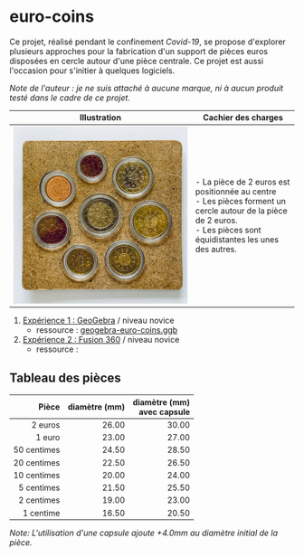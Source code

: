 # euro-coins

Ce projet, réalisé pendant le confinement *Covid-19*, se propose d'explorer plusieurs approches pour la fabrication d'un support de pièces euros disposées en cercle autour d'une pièce centrale. Ce projet est aussi l'occasion pour s'initier à quelques logiciels.

_Note de l'auteur : je ne suis attaché à aucune marque, ni à aucun produit testé dans le cadre de ce projet._

| Illustration | Cachier des charges |
| ---- | ---- |
| ![Illustration](euro-coins_1200.jpg "Illustration")  | - La pièce de 2 euros est positionnée au centre<br>- Les pièces forment un cercle autour de la pièce de 2 euros.<br>- Les pièces sont équidistantes les unes des autres.  |


1. [Expérience 1 : GeoGebra](geogebra/README.md) / niveau novice
   - ressource : [geogebra-euro-coins.ggb](geogebra/geogebra_euro-coins.ggb)
2. [Expérience 2 : Fusion 360](fusion360/README.md) / niveau novice
   - ressource :


## Tableau des pièces

| Pièce | diamètre (mm) | diamètre (mm)<br>avec capsule |
| ---: | ---: | ---: |
| 2 euros | 26.00 | 30.00 |
| 1 euro | 23.00 | 27.00 |
| 50 centimes | 24.50 | 28.50 |
| 20 centimes | 22.50 | 26.50 |
| 10 centimes | 20.00 | 24.00 |
| 5 centimes | 21.50 | 25.50 |
| 2 centimes | 19.00 | 23.00 |
| 1 centime | 16.50 | 20.50 |

_Note: L'utilisation d'une capsule ajoute +4.0mm au diamètre initial de la pièce._
